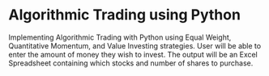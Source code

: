 # Algorithmic Trading using Python

  Implementing Algorithmic Trading with Python using Equal Weight, Quantitative Momentum, and Value Investing strategies. User will be able to enter the amount of money they wish to invest. The output will be an    Excel Spreadsheet containing which stocks and number of shares to purchase. 

  
